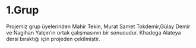 # 1.Grup

Projemiz grup üyelerinden Mahir Tekin, Murat Samet Tokdemir,Gülay Demir ve Nagihan Yalçın’ın ortak çalışmasının bir sonucudur. Khadega Alateya dersi bıraktığı için projeden çekilmiştir.
